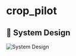 # crop_pilot


## 🎨 System Design
![System Design](https://github.com/user-attachments/assets/3cc7d34d-a2c3-44e3-a5b4-0af8fbd4b58b)
